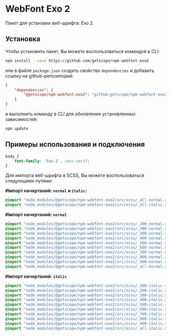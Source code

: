 # WebFont Exo 2

Пакет для установки веб-шрифта: Exo 2.

## Установка

Чтобы установить пакет, Вы можете воспользоваться командой в CLI:

```bash 
npm install --save https://github.com/getscope/npm-webfont-exo2
```

или в файле `package.json` создать свойство `dependencies` и добавить ссылку на github-репозиторий:

```json 
{
    "dependencies": {
        "@getscope/npm-webfont-exo2": "github:getscope/npm-webfont-exo2"
    }
}
```

и выполнить команду в CLI для обновления установленных зависимостей:

```bash 
npm update
```

## Примеры использования и подключения

```css 
body {
    font-family: 'Exo 2', sans-serif;
}
```

Для импорта веб-шрифта в SCSS, Вы можете воспользоваться следующими путями:

**Импорт начертаний: `normal` и `italic`:**

```scss 
@import "node_modules/@getscope/npm-webfont-exo2/src/scss/_all-normal.scss";
@import "node_modules/@getscope/npm-webfont-exo2/src/scss/_all-italic.scss";
```

**Импорт начертаний: `normal`**

```scss 
@import "node_modules/@getscope/npm-webfont-exo2/src/scss/_100-normal.scss";
@import "node_modules/@getscope/npm-webfont-exo2/src/scss/_200-normal.scss";
@import "node_modules/@getscope/npm-webfont-exo2/src/scss/_300-normal.scss";
@import "node_modules/@getscope/npm-webfont-exo2/src/scss/_400-normal.scss";
@import "node_modules/@getscope/npm-webfont-exo2/src/scss/_500-normal.scss";
@import "node_modules/@getscope/npm-webfont-exo2/src/scss/_600-normal.scss";
@import "node_modules/@getscope/npm-webfont-exo2/src/scss/_700-normal.scss";
@import "node_modules/@getscope/npm-webfont-exo2/src/scss/_800-normal.scss";
@import "node_modules/@getscope/npm-webfont-exo2/src/scss/_900-normal.scss";
@import "node_modules/@getscope/npm-webfont-exo2/src/scss/_all-normal.scss";
```

**Импорт начертаний: `italic`**

```scss 
@import "node_modules/@getscope/npm-webfont-exo2/src/scss/_100-italic.scss";
@import "node_modules/@getscope/npm-webfont-exo2/src/scss/_200-italic.scss";
@import "node_modules/@getscope/npm-webfont-exo2/src/scss/_300-italic.scss";
@import "node_modules/@getscope/npm-webfont-exo2/src/scss/_400-italic.scss";
@import "node_modules/@getscope/npm-webfont-exo2/src/scss/_500-italic.scss";
@import "node_modules/@getscope/npm-webfont-exo2/src/scss/_600-italic.scss";
@import "node_modules/@getscope/npm-webfont-exo2/src/scss/_700-italic.scss";
@import "node_modules/@getscope/npm-webfont-exo2/src/scss/_800-italic.scss";
@import "node_modules/@getscope/npm-webfont-exo2/src/scss/_900-italic.scss";
@import "node_modules/@getscope/npm-webfont-exo2/src/scss/_all-italic.scss";
```
